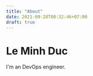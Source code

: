 ```yaml
---
title: "About"
date: 2021-09-28T00:32:46+07:00
draft: true
---
```


# Le Minh Duc

I'm an DevOps engineer.
